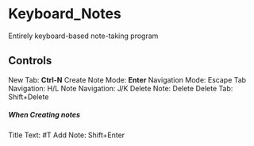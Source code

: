 # Keyboard_Notes
Entirely keyboard-based note-taking program

## Controls
New Tab: **Ctrl-N**
Create Note Mode: **Enter**
Navigation Mode: Escape
Tab Navigation: H/L
Note Navigation: J/K
Delete Note: Delete
Delete Tab: Shift+Delete
##### When Creating notes
Title Text: #T
Add Note: Shift+Enter